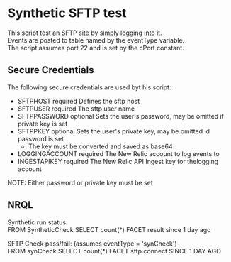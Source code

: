 # Synthetic SFTP test

This script test an SFTP site by simply logging into it.<br>
Events are posted to table named by the eventType variable.<br> 
The script assumes port 22 and is set by the cPort constant.

## Secure Credentials

The following secure credentials are used byt his script:
- SFTPHOST          required    Defines the sftp host
- SFTPUSER          required    The sftp user name
- SFTPPASSWORD      optional    Sets the user's password, may be omitted if private key is set
- SFTPPKEY          optional    Sets the user's private key, may be omitted id password is set 
    - The key must be converted and saved as base64
- LOGGINGACCOUNT    required    The New Relic account to log events to
- INGESTAPIKEY      required    The New Relic API Ingest key for thelogging account

NOTE: Either password or private key must be set

## NRQL

Synthetic run status:<br>
FROM SyntheticCheck SELECT count(*) FACET result since 1 day ago

SFTP Check pass/fail: (assumes eventType = 'synCheck')<br>
FROM synCheck SELECT count(*) FACET sftp.connect SINCE 1 DAY AGO


